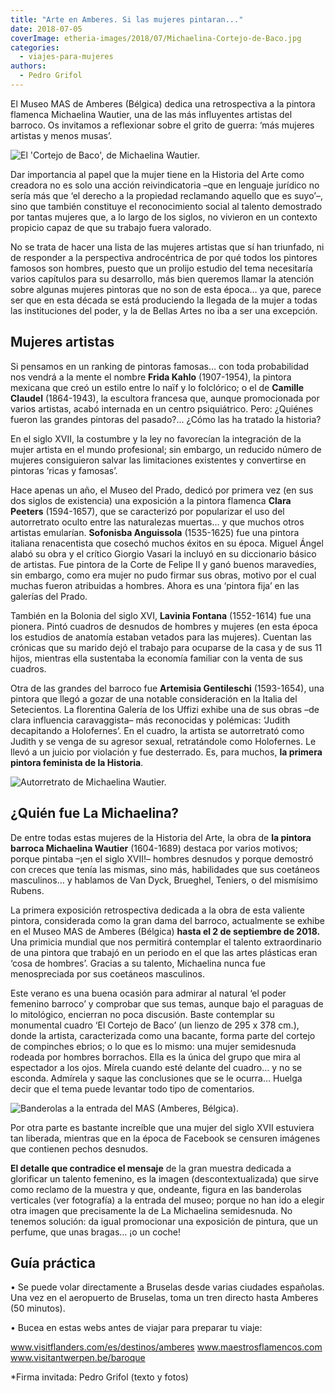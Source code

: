 ```yaml
---
title: "Arte en Amberes. Si las mujeres pintaran..."
date: 2018-07-05
coverImage: etheria-images/2018/07/Michaelina-Cortejo-de-Baco.jpg
categories: 
  - viajes-para-mujeres
authors: 
  - Pedro Grifol
---
```


El Museo MAS de Amberes (Bélgica) dedica una retrospectiva a la pintora flamenca 
Michaelina Wautier, una de las más influyentes artistas del barroco. Os invitamos a 
reflexionar sobre el grito de guerra: ‘más mujeres artistas y menos musas’. 

![El 'Cortejo de Baco', de Michaelina Wautier.](etheria-images/2018/07/Michaelina-Cortejo-de-Baco-1024x715.jpg "El 'Cortejo de Baco', de Michaelina Wautier.")

Dar importancia al papel que la mujer tiene en la Historia del Arte como creadora no es 
solo una acción reivindicatoria –que en lenguaje jurídico no sería más que ‘el derecho a 
la propiedad reclamando aquello que es suyo’–, sino que también constituye el 
reconocimiento social al talento demostrado por tantas mujeres que, a lo largo de los 
siglos, no vivieron en un contexto propicio capaz de que su trabajo fuera valorado. 

No se trata de hacer una lista de las mujeres artistas que sí han triunfado, ni de 
responder a la perspectiva androcéntrica de por qué todos los pintores famosos son 
hombres, puesto que un prolijo estudio del tema necesitaría varios capítulos para su 
desarrollo, más bien queremos llamar la atención sobre algunas mujeres pintoras que no 
son de esta época… ya que, parece ser que en esta década se está produciendo la llegada 
de la mujer a todas las instituciones del poder, y la de Bellas Artes no iba a ser una 
excepción. 

## Mujeres artistas

Si pensamos en un ranking de pintoras famosas… con toda probabilidad nos vendrá a la 
mente el nombre **Frida Kahlo** (1907-1954), la pintora mexicana que creó un estilo 
entre lo naïf y lo folclórico; o el de **Camille Claudel** (1864-1943), la escultora 
francesa que, aunque promocionada por varios artistas, acabó internada en un centro 
psiquiátrico. Pero: ¿Quiénes fueron las grandes pintoras del pasado?... ¿Cómo las ha 
tratado la historia? 

En el siglo XVII, la costumbre y la ley no favorecían la integración de la mujer artista 
en el mundo profesional; sin embargo, un reducido número de mujeres consiguieron salvar 
las limitaciones existentes y convertirse en pintoras ‘ricas y famosas’. 

Hace apenas un año, el Museo del Prado, dedicó por primera vez (en sus dos siglos de 
existencia) una exposición a la pintora flamenca **Clara Peeters** (1594-1657), que se 
caracterizó por popularizar el uso del autorretrato oculto entre las naturalezas 
muertas… y que muchos otros artistas emularían. **Sofonisba Anguissola** (1535-1625) fue 
una pintora italiana renacentista que cosechó muchos éxitos en su época. Miguel Ángel 
alabó su obra y el crítico Giorgio Vasari la incluyó en su diccionario básico de 
artistas. Fue pintora de la Corte de Felipe II y ganó buenos maravedíes, sin embargo, 
como era mujer no pudo firmar sus obras, motivo por el cual muchas fueron atribuidas a 
hombres. Ahora es una ‘pintora fija’ en las galerías del Prado. 

También en la Bolonia del siglo XVI, **Lavinia Fontana** (1552-1614) fue una pionera. 
Pintó cuadros de desnudos de hombres y mujeres (en esta época los estudios de anatomía 
estaban vetados para las mujeres). Cuentan las crónicas que su marido dejó el trabajo 
para ocuparse de la casa y de sus 11 hijos, mientras ella sustentaba la economía 
familiar con la venta de sus cuadros. 

Otra de las grandes del barroco fue **Artemisia Gentileschi** (1593-1654), una pintora 
que llegó a gozar de una notable consideración en la Italia del Setecientos. La 
florentina Galería de los Uffizi exhibe una de sus obras –de clara influencia 
caravaggista– más reconocidas y polémicas: ‘Judith decapitando a Holofernes’. En el 
cuadro, la artista se autorretrató como Judith y se venga de su agresor sexual, 
retratándole como Holofernes. Le llevó a un juicio por violación y fue desterrado. Es, 
para muchos, **la primera pintora feminista de la Historia**. 

![Autorretrato de Michaelina Wautier.](etheria-images/2018/07/Michaelina-Autorretrato-Museo-MAS-1-1024x661.jpg "Autorretrato de Michaelina Wautier.")

## ¿Quién fue La Michaelina?

De entre todas estas mujeres de la Historia del Arte, la obra de **la pintora barroca 
Michaelina Wautier** (1604-1689) destaca por varios motivos; porque pintaba –¡en el 
siglo XVII!– hombres desnudos y porque demostró con creces que tenía las mismas, sino 
más, habilidades que sus coetáneos masculinos… y hablamos de Van Dyck, Brueghel, 
Teniers, o del mismísimo Rubens. 

La primera exposición retrospectiva dedicada a la obra de esta valiente pintora, 
considerada como la gran dama del barroco, actualmente se exhibe en el Museo MAS de 
Amberes (Bélgica) **hasta el 2 de septiembre de 2018.** Una primicia mundial que nos 
permitirá contemplar el talento extraordinario de una pintora que trabajó en un periodo 
en el que las artes plásticas eran ‘cosa de hombres’. Gracias a su talento, Michaelina 
nunca fue menospreciada por sus coetáneos masculinos. 

Este verano es una buena ocasión para admirar al natural ‘el poder femenino barroco’ y 
comprobar que sus temas, aunque bajo el paraguas de lo mitológico, encierran no poca 
discusión. Baste contemplar su monumental cuadro ‘El Cortejo de Baco’ (un lienzo de 295 
x 378 cm.), donde la artista, caracterizada como una bacante, forma parte del cortejo de 
compinches ebrios; o lo que es lo mismo: una mujer semidesnuda rodeada por hombres 
borrachos. Ella es la única del grupo que mira al espectador a los ojos. Mírela cuando 
esté delante del cuadro… y no se esconda. Admírela y saque las conclusiones que se le 
ocurra… Huelga decir que el tema puede levantar todo tipo de comentarios. 

![Banderolas a la entrada del MAS (Amberes, Bélgica).](etheria-images/2018/07/Amberes-Museo-MAS-Expo-Michaelina-1024x680.jpg "Banderolas a la entrada del MAS (Amberes, Bélgica).")

Por otra parte es bastante increíble que una mujer del siglo XVII estuviera tan 
liberada, mientras que en la época de Facebook se censuren imágenes que contienen pechos 
desnudos. 

**El detalle que contradice el mensaje** de la gran muestra dedicada a glorificar un 
talento femenino, es la imagen (descontextualizada) que sirve como reclamo de la muestra 
y que, ondeante, figura en las banderolas verticales (ver fotografía) a la entrada del 
museo; porque no han ido a elegir otra imagen que precisamente la de La Michaelina 
semidesnuda. No tenemos solución: da igual promocionar una exposición de pintura, que un 
perfume, que unas bragas… ¡o un coche! 

## Guía práctica

• Se puede volar directamente a Bruselas desde varias ciudades españolas. Una vez en el 
aeropuerto de Bruselas, toma un tren directo hasta Amberes (50 minutos). 

• Bucea en estas webs antes de viajar para preparar tu viaje: 

www.visitflanders.com/es/destinos/amberes www.maestrosflamencos.com 
www.visitantwerpen.be/baroque 

\*Firma invitada: Pedro Grifol (texto y fotos)
